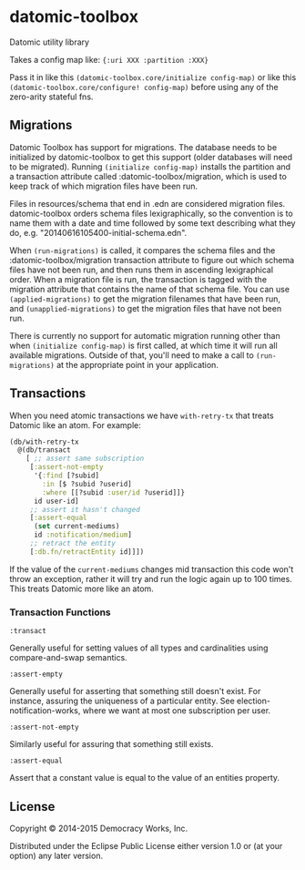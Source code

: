 # datomic-toolbox

Datomic utility library

Takes a config map like:
`{:uri XXX :partition :XXX}`

Pass it in like this `(datomic-toolbox.core/initialize config-map)` or
like this `(datomic-toolbox.core/configure! config-map)` before using
any of the zero-arity stateful fns.

## Migrations

Datomic Toolbox has support for migrations. The database needs to be initialized by datomic-toolbox to get this support (older databases will need to be migrated). Running `(initialize config-map)` installs the partition and a transaction attribute called :datomic-toolbox/migration, which is used to keep track of which migration files have been run.

Files in resources/schema that end in .edn are considered migration files. datomic-toolbox orders schema files lexigraphically, so the convention is to name them with a date and time followed by some text describing what they do, e.g. "20140616105400-initial-schema.edn".

When `(run-migrations)` is called, it compares the schema files and the :datomic-toolbox/migration transaction attribute to figure out which schema files have not been run, and then runs them in ascending lexigraphical order. When a migration file is run, the transaction is tagged with the migration attribute that contains the name of that schema file. You can use `(applied-migrations)` to get the migration filenames that have been run, and `(unapplied-migrations)` to get the migration files that have not been run.

There is currently no support for automatic migration running other than when `(initialize config-map)` is first called, at which time it will run all available migrations. Outside of that, you'll need to make a call to `(run-migrations)` at the appropriate point in your application.

## Transactions

When you need atomic transactions we have `with-retry-tx` that treats Datomic like an atom. For example:

```clojure
(db/with-retry-tx
  @(db/transact
    [ ;; assert same subscription
     [:assert-not-empty
      '{:find [?subid]
        :in [$ ?subid ?userid]
        :where [[?subid :user/id ?userid]]}
      id user-id]
     ;; assert it hasn't changed
     [:assert-equal
      (set current-mediums)
      id :notification/medium]
     ;; retract the entity
     [:db.fn/retractEntity id]]])
```

If the value of the `current-mediums` changes mid transaction this code won't throw an exception, rather it will try and run the logic again up to 100 times. This treats Datomic more like an atom.

### Transaction Functions

`:transact`

Generally useful for setting values of all types and cardinalities using compare-and-swap semantics.

`:assert-empty`

Generally useful for asserting that something still doesn't exist. For instance, assuring the uniqueness of a particular entity. See election-notification-works, where we want at most one subscription per user.

`:assert-not-empty`

Similarly useful for assuring that something still exists.

`:assert-equal`

Assert that a constant value is equal to the value of an entities property.

## License

Copyright © 2014-2015 Democracy Works, Inc.

Distributed under the Eclipse Public License either version 1.0 or (at
your option) any later version.
